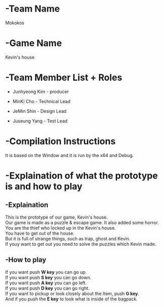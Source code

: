 -Team Name
=============

Mokokos

-Game Name
=============

Kevin's house

-Team Member List + Roles
=============

* Junhyeong Kim - producer

* MinKi Cho - Technical Lead

* JeMin Shin - Design Lead

* Juseung Yang - Test Lead

-Compilation Instructions
=============

It is based on the Window and it is run by the x64 and Debug.

-Explaination of what the prototype is and how to play
=============

-Explaination 
-------------

This is the prototype of our game, Kevin's house.   
Our game is made as a puzzle & escape game. It also added some horror.   
You are the thief who locked up in the Kevin's house.   
You have to get out of the house.   
But it is full of strange things, such as trap, ghost and Kevin.   
If youy want to get out you need to solve the puzzles which Kevin made.    


-How to play
-------------

If you want push **W key** you can go up.   
If you want push **S key** you can go down.   
If you want push **A key** you can go left.   
If you want push **D key** you can go right.   
If you want to pickup or look closely about the Item, push **G key**.   
And if you push the **E key** to look what is inside of the bagpack.